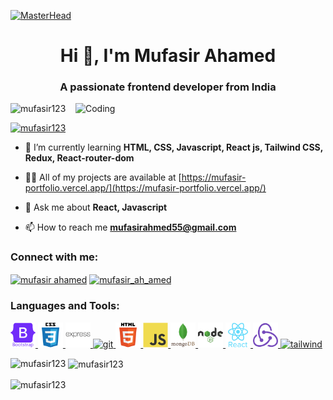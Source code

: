 [![MasterHead](https://media.licdn.com/dms/image/D563DAQFIJGy_J4EvYA/image-scale_191_1128/0/1666883668428?e=1675425600&v=beta&t=q5S0E-n5z-gDvzZPdOvK7oorksu-JESWk3DdbbvU2ss)](https://codegrills.in)
<h1 align="center">Hi 👋, I'm Mufasir Ahamed</h1>
<h3 align="center">A passionate frontend developer from India</h3>
<img align="right" alt="Coding" width="400" src="[https://media.tenor.com/rePDfDWO3XoAAAAd/hacking.gif](https://miro.medium.com/v2/resize:fit:1400/format:webp/1*yw0TnheAGN-LPneDaTlaxw.gif)">

<p align="left"> <img src="https://komarev.com/ghpvc/?username=mufasir123&label=Profile%20views&color=0e75b6&style=flat" alt="mufasir123" /> </p>

<p align="left"> <a href="https://github.com/ryo-ma/github-profile-trophy"><img src="https://github-profile-trophy.vercel.app/?username=mufasir123" alt="mufasir123" /></a> </p>

- 🌱 I’m currently learning **HTML, CSS, Javascript, React js, Tailwind CSS, Redux, React-router-dom**

- 👨‍💻 All of my projects are available at [https://mufasir-portfolio.vercel.app/](https://mufasir-portfolio.vercel.app/)

- 💬 Ask me about **React, Javascript**

- 📫 How to reach me **mufasirahmed55@gmail.com**

<h3 align="left">Connect with me:</h3>
<p align="left">
<a href="https://linkedin.com/in/mufasir ahamed" target="blank"><img align="center" src="https://raw.githubusercontent.com/rahuldkjain/github-profile-readme-generator/master/src/images/icons/Social/linked-in-alt.svg" alt="mufasir ahamed" height="30" width="40" /></a>
<a href="https://instagram.com/mufasir_ah_amed" target="blank"><img align="center" src="https://raw.githubusercontent.com/rahuldkjain/github-profile-readme-generator/master/src/images/icons/Social/instagram.svg" alt="mufasir_ah_amed" height="30" width="40" /></a>
</p>

<h3 align="left">Languages and Tools:</h3>
<p align="left"> <a href="https://getbootstrap.com" target="_blank" rel="noreferrer"> <img src="https://raw.githubusercontent.com/devicons/devicon/master/icons/bootstrap/bootstrap-plain-wordmark.svg" alt="bootstrap" width="40" height="40"/> </a> <a href="https://www.w3schools.com/css/" target="_blank" rel="noreferrer"> <img src="https://raw.githubusercontent.com/devicons/devicon/master/icons/css3/css3-original-wordmark.svg" alt="css3" width="40" height="40"/> </a> <a href="https://expressjs.com" target="_blank" rel="noreferrer"> <img src="https://raw.githubusercontent.com/devicons/devicon/master/icons/express/express-original-wordmark.svg" alt="express" width="40" height="40"/> </a> <a href="https://git-scm.com/" target="_blank" rel="noreferrer"> <img src="https://www.vectorlogo.zone/logos/git-scm/git-scm-icon.svg" alt="git" width="40" height="40"/> </a> <a href="https://www.w3.org/html/" target="_blank" rel="noreferrer"> <img src="https://raw.githubusercontent.com/devicons/devicon/master/icons/html5/html5-original-wordmark.svg" alt="html5" width="40" height="40"/> </a> <a href="https://developer.mozilla.org/en-US/docs/Web/JavaScript" target="_blank" rel="noreferrer"> <img src="https://raw.githubusercontent.com/devicons/devicon/master/icons/javascript/javascript-original.svg" alt="javascript" width="40" height="40"/> </a> <a href="https://www.mongodb.com/" target="_blank" rel="noreferrer"> <img src="https://raw.githubusercontent.com/devicons/devicon/master/icons/mongodb/mongodb-original-wordmark.svg" alt="mongodb" width="40" height="40"/> </a> <a href="https://nodejs.org" target="_blank" rel="noreferrer"> <img src="https://raw.githubusercontent.com/devicons/devicon/master/icons/nodejs/nodejs-original-wordmark.svg" alt="nodejs" width="40" height="40"/> </a> <a href="https://reactjs.org/" target="_blank" rel="noreferrer"> <img src="https://raw.githubusercontent.com/devicons/devicon/master/icons/react/react-original-wordmark.svg" alt="react" width="40" height="40"/> </a> <a href="https://redux.js.org" target="_blank" rel="noreferrer"> <img src="https://raw.githubusercontent.com/devicons/devicon/master/icons/redux/redux-original.svg" alt="redux" width="40" height="40"/> </a> <a href="https://tailwindcss.com/" target="_blank" rel="noreferrer"> <img src="https://www.vectorlogo.zone/logos/tailwindcss/tailwindcss-icon.svg" alt="tailwind" width="40" height="40"/> </a> </p>

<p><img align="left" src="https://github-readme-stats.vercel.app/api/top-langs?username=mufasir123&show_icons=true&locale=en&layout=compact" alt="mufasir123" /></p>

<p>&nbsp;<img align="center" src="https://github-readme-stats.vercel.app/api?username=mufasir123&show_icons=true&locale=en" alt="mufasir123" /></p>

<p><img align="center" src="https://github-readme-streak-stats.herokuapp.com/?user=mufasir123&" alt="mufasir123" /></p>
